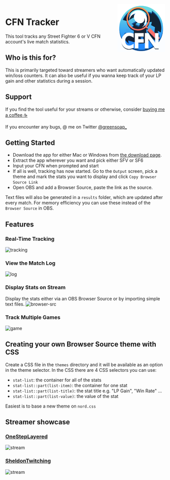 <img src="build/appicon.png" height="150px" align="right"/>

# CFN Tracker
This tool tracks any Street Fighter 6 or V CFN account's live match statistics. 

## Who is this for? 
This is primarily targeted toward streamers who want automatically updated win/loss counters. It can also be useful if you wanna keep track of your LP gain and other statistics during a session.

## Support
If you find the tool useful for your streams or otherwise, consider [buying me a coffee ☕](https://ko-fi.com/greensoap)

If you encounter any bugs, @ me on Twitter [@greensoap_](https://twitter.com/GreenSoap_)

## Getting Started
* Download the app for either Mac or Windows from [the download page](https://williamsjokvist.github.io/cfn-tracker/).
* Extract the app wherever you want and pick either SFV or SF6
* Input your CFN when prompted and start
* If all is well, tracking has now started. Go to the `Output` screen, pick a theme and mark the stats you want to display and click `Copy Browser Source Link`
* Open OBS and add a Browser Source, paste the link as the source.

Text files will also be generated in a `results` folder, which are updated after every match. For memory efficiency you can use these instead of the `Browser Source` in OBS. 

## Features

### Real-Time Tracking
![tracking](https://raw.githubusercontent.com/williamsjokvist/cfn-tracker/github-pages/public/tracking.png "tracking-example")

### View the Match Log
![log](https://raw.githubusercontent.com/williamsjokvist/cfn-tracker/github-pages/public/log.png "log-example")

### Display Stats on Stream
Display the stats either via an OBS Browser Source or by importing simple text files. 
![browser-src](https://raw.githubusercontent.com/williamsjokvist/cfn-tracker/github-pages/public/output.png "game-pick")

### Track Multiple Games
![game](https://raw.githubusercontent.com/williamsjokvist/cfn-tracker/github-pages/public/game.png "game-pick")

## Creating your own Browser Source theme with CSS
Create a CSS file in the `themes` directory and it will be available as an option in the theme selector. In the CSS there are 4 CSS selectors you can use: 
- `stat-list`: the container for all of the stats
- `stat-list::part(list-item)`: the container for one stat
- `stat-list::part(list-title)`: the stat title e.g. "LP Gain", "Win Rate" ...
- `stat-list::part(list-value)`: the value of the stat

Easiest is to base a new theme on `nord.css`

## Streamer showcase
### [OneStepLayered](https://twitch.tv/OneStepLayered)
![stream](https://raw.githubusercontent.com/williamsjokvist/cfn-tracker/github-pages/public/osl.gif "OneStepLayered")
### [SheldonTwitching](https://twitch.tv/SheldonTwitching)
![stream](https://raw.githubusercontent.com/williamsjokvist/cfn-tracker/github-pages/public/sheldon.jpg "SheldonTwitching")
